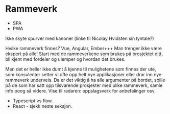 # Rammeverk

* SPA
* PWA

Ikke skyte spurver med kanoner (linke til Nicolay Hvidsten sin lyntale?)

Hvilke rammeverk finnes? Vue, Angular, Ember+++
Man trenger ikke være ekspert på alle! Start med de rammeverkene som brukes på prosjektet ditt, bli kjent med fordeler og ulemper og hvordan det brukes.

Men det er heller ikke dumt å kjenne til mulighetene som finnes der ute, som konsulenter setter vi ofte opp helt nye applikasjoner eller drar inn nye rammeverk underveis. Da er det viktig å ha alle argumenter på bordet, spille på de som har satt opp tilsvarende prosjekter med ulike rammeverk, samle info ooog så videre.
Vise til radaren: oppslagsverk for anbefalinger osv.

* Typescript vs flow.
* React - sjekk neste seksjon.
